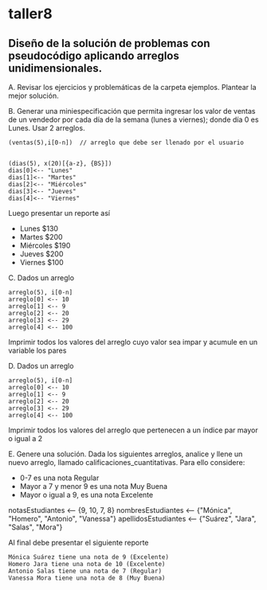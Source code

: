 # taller8
## Diseño de la solución de problemas con pseudocódigo aplicando arreglos unidimensionales.
A. Revisar los ejercicios y problemáticas de la carpeta ejemplos. Plantear la mejor solución.


B. Generar una miniespecificación que permita ingresar los valor de ventas de un vendedor por cada día de la semana (lunes a viernes); donde día 0 es Lunes.
Usar 2 arreglos.
```
(ventas(5),i[0-n])  // arreglo que debe ser llenado por el usuario


(dias(5), x(20)[{a-z}, {BS}])
dias[0]<-- "Lunes"
dias[1]<-- "Martes"
dias[2]<-- "Miércoles"
dias[3]<-- "Jueves"
dias[4]<-- "Viernes"
```

Luego presentar un reporte así
- Lunes $130
- Martes $200
- Miércoles $190
- Jueves $200
- Viernes $100

C. Dados un arreglo
```
arreglo(5), i[0-n]
arreglo[0] <-- 10
arreglo[1] <-- 9
arreglo[2] <-- 20
arreglo[3] <-- 29
arreglo[4] <-- 100
```
Imprimir todos los valores del arreglo cuyo valor sea impar y acumule en un variable los pares

D. Dados un arreglo
```
arreglo(5), i[0-n]
arreglo[0] <-- 10
arreglo[1] <-- 9
arreglo[2] <-- 20
arreglo[3] <-- 29
arreglo[4] <-- 100
```
Imprimir todos los valores del arreglo que pertenecen a un índice par mayor o igual a 2

E. Genere una solución. Dada los siguientes arreglos, analice y llene un nuevo arreglo, llamado calificaciones_cuantitativas. Para ello considere:
* 0-7 es una nota Regular
* Mayor a 7 y menor 9 es una nota Muy Buena
* Mayor o igual a 9, es una nota Excelente

notasEstudiantes <-- {9, 10, 7, 8}
nombresEstudiantes <-- {"Mónica", "Homero", "Antonio", "Vanessa"}
apellidosEstudiantes <-- {"Suárez", "Jara", "Salas", "Mora"}

Al final debe presentar el siguiente reporte
```
Mónica Suárez tiene una nota de 9 (Excelente)
Homero Jara tiene una nota de 10 (Excelente)
Antonio Salas tiene una nota de 7 (Regular)
Vanessa Mora tiene una nota de 8 (Muy Buena)
```
